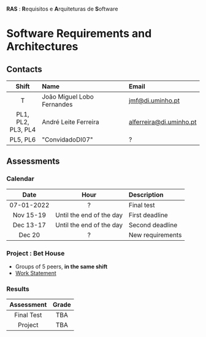 **RAS** : **R**equisitos e **A**rquiteturas de **S**oftware
# Software Requirements and Architectures

## Contacts

| Shift | Name | Email |
|:-:| :------ | :-----------|
| T |  João Miguel Lobo Fernandes | jmf@di.uminho.pt |
| PL1, PL2,<br>PL3, PL4| André Leite Ferreira|	alferreira@di.uminho.pt |
| PL5, PL6| "ConvidadoDI07" | ? |


## Assessments

### Calendar

| Date | Hour | Description |
|:-:| :-: | :-----------|
| 07-01-2022 | ? | Final test |
| Nov 15-19  | Until the end of the day | First deadline |
| Dec 13-17  | Until the end of the day | Second deadline |
| Dec 20  | ? | New requirements |

### Project : Bet House
 - Groups of 5 peers, **in the same shift**
 - [Work Statement](project/RASBet-enunciado.pdf)

### Results

| Assessment | Grade |
| :-:           | :-: |
| Final Test    | TBA |
| Project       | TBA |  

